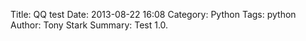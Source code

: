 Title: QQ test
Date: 2013-08-22 16:08
Category: Python
Tags: python
Author: Tony Stark
Summary: Test 1.0. 

